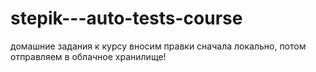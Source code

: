 # stepik---auto-tests-course
домашние задания к курсу
вносим правки
сначала локально, потом отправляем в облачное хранилище!
